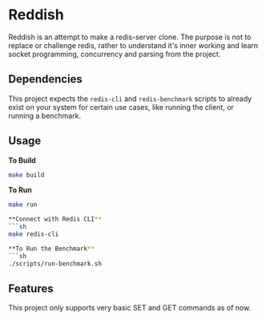 # Reddish

Reddish is an attempt to make a redis-server clone. The purpose is not to replace or challenge redis, rather to understand it's inner working and learn socket programming, concurrency and parsing from the project.

## Dependencies
This project expects the `redis-cli` and `redis-benchmark` scripts to already exist on your system for certain use cases, like running the client, or running a benchmark.

## Usage
**To Build**
```sh
make build
```

**To Run**
```sh
make run

**Connect with Redis CLI**
```sh
make redis-cli

**To Run the Benchmark**
```sh
./scripts/run-benchmark.sh
```

## Features
This project only supports very basic SET and GET commands as of now.

